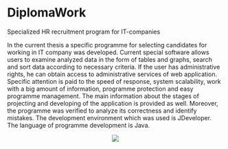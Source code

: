 # DiplomaWork
Specialized HR recruitment program for IT-companies

In the current thesis a specific programme for selecting candidates for working in IT company was developed.
 	Current special software allows users to examine analyzed data in the form of tables and graphs, search and sort data according to necessary criteria. If the user has administrative rights, he can obtain access to administrative services of web application. 
Specific attention is paid to the speed of response, system scalability, work with a big amount of information, programme protection and easy programme management.
 The main information about the stages of projecting and developing of the application is provided as well. 
Moreover, the programme was verified to analyze its correctness and identify mistakes. The development environment which was used is JDeveloper. The language of programme development is Java.

<p align="center">
  <img src="http://i.imgur.com/N7jsHCy.gif"/>
</p>
